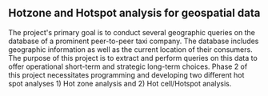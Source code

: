 ## Hotzone and Hotspot analysis for geospatial data

The project's primary goal is to conduct several geographic queries on the database of a prominent peer-to-peer taxi company. The database includes geographic information as well as the current location of their consumers. The purpose of this project is to extract and perform queries on this data to offer operational short-term and strategic long-term choices. Phase 2 of this project necessitates programming and developing two different hot spot analyses 1) Hot zone analysis and 2) Hot cell/Hotspot analysis.
